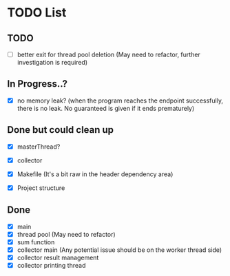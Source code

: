 # TODO List

## TODO

 - [ ] better exit for thread pool deletion (May need to refactor, further investigation is required)

## In Progress..?
 - [x] no memory leak? (when the program reaches the endpoint successfully, there is no leak. No guaranteed is given if it ends prematurely)

## Done but could clean up
 - [x] masterThread?
 - [x] collector
 - [x] Makefile (It's a bit raw in the header dependency area)
 - [x] Project structure


## Done
 - [x] main
 - [x] thread pool (May need to refactor)
 - [x] sum function
 - [x] collector main (Any potential issue should be on the worker thread side)
 - [x] collector result management
 - [x] collector printing thread